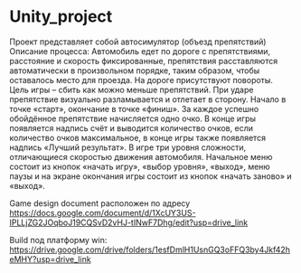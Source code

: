# Unity_project

Проект представляет собой автосимулятор (объезд препятствий)
Описание процесса: 
Автомобиль едет по дороге с препятствиями, расстояние и скорость фиксированные, препятствия расставляются автоматически в произвольном порядке, таким образом, чтобы оставалось место для проезда. На дороге присутствуют повороты. Цель игры – сбить как можно меньше препятствий. При ударе препятствие визуально разламывается и отлетает в сторону.  Начало в точке «старт», окончание в точке «финиш». За каждое успешно обойдённое препятствие начисляется одно очко. В конце игры появляется надпись счёт и выводится количество очков, если количество очков максимальное, в конце игры также появляется надпись «Лучший результат». В игре три уровня сложности, отличающиеся скоростью движения автомобиля. Начальное меню состоит из кнопок «начать игру», «выбор уровня», «выход», меню паузы и на экране окончания игры состоит из кнопок «начать заново» и «выход».

Game design document расположен по адресу https://docs.google.com/document/d/1XcUY3US-IPLLjZG2JOqboJ19CQSvD2vHJ-tINwF7Dhg/edit?usp=drive_link

Build под платформу win: https://drive.google.com/drive/folders/1esfDmlH1UsnGQ3oFFQ3by4Jkf42heMHY?usp=drive_link
